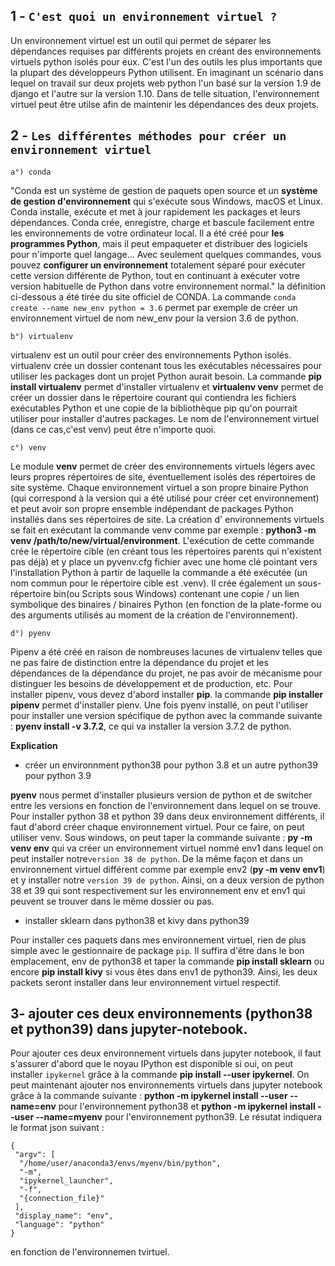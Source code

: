 ## 1 - `C'est quoi un environnement virtuel ?`

Un environnement virtuel est un outil qui permet de séparer les dépendances requises par différents projets en créant des environnements virtuels python isolés pour eux. C'est l'un des outils les plus importants que la plupart des développeurs Python utilisent.
En imaginant un scénario dans lequel on travail sur deux projets web python l'un basé sur la version 1.9 de django et l'autre sur la version 1.10. Dans de telle situation, l'environnement virtuel peut être utilse afin de maintenir les dépendances des deux projets.

## 2 - `Les différentes méthodes pour créer un environnement virtuel`

`a°) conda`

"Conda est un système de gestion de paquets open source et un **système de gestion d'environnement** qui s'exécute sous Windows, macOS et Linux. Conda installe, exécute et met à jour rapidement les packages et leurs dépendances. Conda crée, enregistre, charge et bascule facilement entre les environnements de votre ordinateur local. Il a été créé pour **les programmes Python**, mais il peut empaqueter et distribuer des logiciels pour n'importe quel langage... Avec seulement quelques commandes, vous pouvez **configurer un environnement** totalement séparé pour exécuter cette version différente de Python, tout en continuant à exécuter votre version habituelle de Python dans votre environnement normal."
la définition ci-dessous a été tirée du site officiel de CONDA.
La commande `conda create --name new_env python = 3.6` permet par exemple de créer un environnement virtuel de nom new_env pour la version 3.6 de python.

`b°) virtualenv`

virtualenv est un outil pour créer des environnements Python isolés. virtualenv crée un dossier contenant tous les exécutables nécessaires pour utiliser les packages dont un projet Python aurait besoin.
La commande **pip install virtualenv** permet d'installer virtualenv et **virtualenv venv** permet de créer un dossier dans le répertoire courant qui contiendra les fichiers exécutables Python et une copie de la bibliothèque pip qu'on pourrait utiliser pour installer d'autres packages. Le nom de l'environnement virtuel (dans ce cas,c'est venv) peut être n'importe quoi.

`c°) venv`

Le module **venv** permet de créer des environnements virtuels légers avec leurs propres répertoires de site, éventuellement isolés des répertoires de site système. Chaque environnement virtuel a son propre binaire Python (qui correspond à la version qui a été utilisé pour créer cet environnement) et peut avoir son propre ensemble indépendant de packages Python installés dans ses répertoires de site.
La création d' environnements virtuels se fait en exécutant la commande venv comme par exemple :
**python3 -m venv /path/to/new/virtual/environment**.
L'exécution de cette commande crée le répertoire cible (en créant tous les répertoires parents qui n'existent pas déjà) et y place un pyvenv.cfg fichier avec une home clé pointant vers l'installation Python à partir de laquelle la commande a été exécutée (un nom commun pour le répertoire cible est .venv). Il crée également un sous-répertoire bin(ou Scripts sous Windows) contenant une copie / un lien symbolique des binaires / binaires Python (en fonction de la plate-forme ou des arguments utilisés au moment de la création de l'environnement).

`d°) pyenv`

Pipenv a été créé en raison de nombreuses lacunes de virtualenv telles que ne pas faire de distinction entre la dépendance du projet et les dépendances de la dépendance du projet, ne pas avoir de mécanisme pour distinguer les besoins de développement et de production, etc.
Pour installer pipenv, vous devez d'abord installer **pip**.
la commande **pip installer pipenv** permet d'installer pienv.
Une fois pyenv installé, on peut l'utiliser pour installer une version spécifique de python avec la commande suivante : **pyenv install -v 3.7.2**, ce qui va installer la version 3.7.2 de python.

**Explication**
- créer un environnment python38 pour python 3.8 et un autre python39 pour python 3.9

**pyenv** nous permet d'installer plusieurs version de python et de switcher entre les versions en fonction de l'environnement dans lequel on se trouve.
Pour installer python 38 et python 39 dans deux environnement différents, il faut d'abord créer chaque environnement virtuel. Pour ce faire, on peut utiliser venv.
Sous windows, on peut taper la commande suivante : **py -m venv env** qui va créer un environnement virtuel nommé env1 dans lequel on peut installer notre`version 38 de python`. 
De la même façon et dans un environnement virtuel différent comme par exemple 
env2 (**py -m venv env1**) et y installer notre `version 39 de python`. Ainsi, on a deux version de python 38 et 39 qui sont respectivement sur les environnement env et env1 qui peuvent se trouver dans le même dossier ou pas.

- installer sklearn dans python38 et kivy dans python39

Pour installer ces paquets dans mes environnement virtuel, rien de plus simple avec le gestionnaire de package `pip`.
Il suffira d'être dans le bon emplacement, env de python38 et taper la commande **pip install sklearn** ou encore **pip install kivy** si vous êtes dans env1 de python39.
Ainsi, les deux packets seront installer dans leur environnement virtuel respectif.

## 3- ajouter ces deux environnements (python38 et python39) dans jupyter-notebook.

Pour ajouter ces deux environnement virtuels dans jupyter notebook, il faut s'assurer d'abord que le noyau IPython est disponible si oui, on peut installer `ipykernel` grâce à la commande **pip install --user ipykernel**.
On peut maintenant ajouter nos environnements virtuels dans jupyter notebook grâce à la commande suivante : **python -m ipykernel install --user --name=env** pour l'environnement python38 et **python -m ipykernel install --user --name=myenv** pour l'environnement python39.
Le résutat indiquera le format json suivant :

    {
     "argv": [
      "/home/user/anaconda3/envs/myenv/bin/python",
      "-m",
      "ipykernel_launcher",
      "-f",
      "{connection_file}"
     ],
     "display_name": "env",
     "language": "python"
    } 
en fonction de l'environnemen tvirtuel.